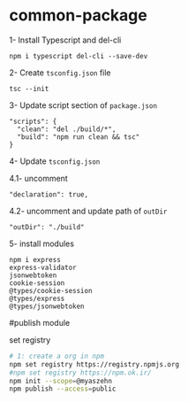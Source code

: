 # common-package

1- Install Typescript and del-cli
```
npm i typescript del-cli --save-dev
```

2- Create `tsconfig.json` file
```
tsc --init
```

3- Update script section of `package.json`

```
"scripts": {
  "clean": "del ./build/*",
  "build": "npm run clean && tsc"
}

```

4- Update `tsconfig.json`

 4.1- uncomment

```
"declaration": true,
```

 4.2- uncomment and update path of `outDir`

```
"outDir": "./build"
```


5- install modules
```
npm i express 
express-validator 
jsonwebtoken 
cookie-session 
@types/cookie-session 
@types/express 
@types/jsonwebtoken
```
#publish module


set registry
```bash
# 1: create a org in npm
npm set registry https://registry.npmjs.org
#npm set registry https://npm.ok.ir/
npm init --scope=@myaszehn
npm publish --access=public

